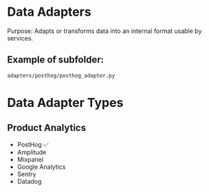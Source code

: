 # Data Adapters
Purpose: Adapts or transforms data into an internal format usable by services.

## Example of subfolder:
`adapters/posthog/posthog_adapter.py`

# Data Adapter Types

## Product Analytics
- PostHog ✅
- Amplitude 
- Mixpanel
- Google Analytics
- Sentry
- Datadog